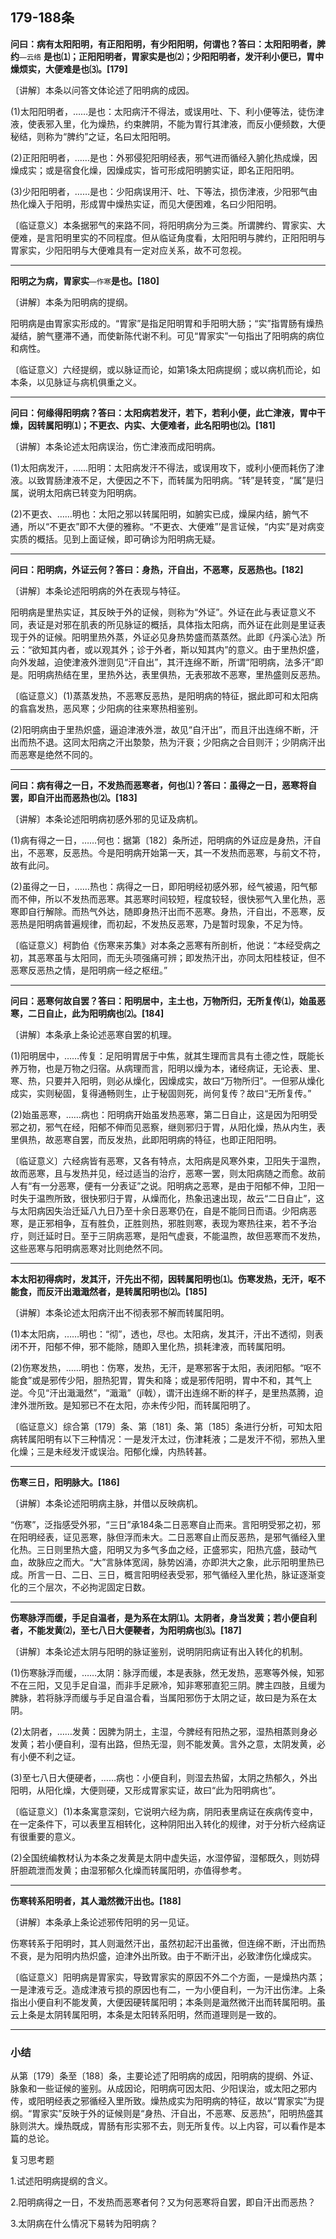 ## 179-188条

**问曰：病有太阳阳明，有正阳阳明，有少阳阳明，何谓也？答曰：太阳阳明者，脾约**<small>—云络</small>  **是也⑴；正阳阳明者，胃家实是也⑵；少阳阳明者，发汗利小便已，胃中燥烦实，大便难是也⑶。[179]**

〔讲解〕本条以问答文体论述了阳明病的成因。

(1)太阳阳明者，……是也：太阳病汗不得法，或误用吐、下、利小便等法，徒伤津液，使表邪入里，化为燥热，约束脾阴，不能为胃行其津液，而反小便频数，大便秘结，则称为“脾约”之证，名曰太阳阳明。

(2)正阳阳明者，……是也：外邪侵犯阳明经表，邪气进而循经入腑化热成燥，因燥成实；或是宿食化燥，因燥成实，皆可形成阳明腑实证，即名正阳阳明。

(3)少阳阳明者，……是也：少阳病误用汗、吐、下等法，损伤津液，少阳邪气由热化燥入于阳明，形成胃中燥热实证，而见大便困难，名曰少阳阳明。

〔临证意义〕本条据邪气的来路不同，将阳明病分为三类。所谓脾约、胃家实、大便难，是言阳明里实的不同程度。但从临证角度看，太阳阳明与脾约，正阳阳明与胃家实，少阳阳明与大便难具有一定对应关系，故不可忽视。

------

**阳明之为病，胃家实**<small>—作寒</small>**是也。[180]**

〔讲解〕本条为阳明病的提纲。

阳明病是由胃家实形成的。“胃家”是指足阳明胃和手阳明大肠；“实”指胃肠有燥热凝结，腑气壅滞不通，而使新陈代谢不利。可见“胃家实”一句指出了阳明病的病位和病性。

〔临证意义〕六经提纲，或以脉证而论，如第1条太阳病提纲；或以病机而论，如本条，以见脉证与病机俱重之义。

------

**问曰：何缘得阳明病？答曰：太阳病若发汗，若下，若利小便，此亡津液，胃中干燥，因转属阳明⑴；不更衣、内实、大便难者，此名阳明也⑵。[181]**

〔讲解〕本条论述太阳病误治，伤亡津液而成阳明病。

(1)太阳病发汗，……阳明：太阳病发汗不得法，或误用攻下，或利小便而耗伤了津液。以致胃肠津液不足，大便因之不下，而转属为阳明病。“转”是转变，“属”是归属，说明太阳病已转变为阳明病。

(2)不更衣、……明也：太阳之邪以转属阳明，如腑实已成，燥屎内结，腑气不通，所以“不更衣”即不大便的雅称。“不更衣、大便难”’是言证候，“内实”是对病变实质的概括。见到上面证候，即可确诊为阳明病无疑。

------

**问曰：阳明病，外证云何？答曰：身热，汗自出，不恶寒，反恶热也。[182]**

〔讲解〕本条论述阳明病的外在表现与特征。

阳明病是里热实证，其反映于外的证候，则称为“外证”。外证在此与表证意义不同，表证是对邪在肌表的所见脉证的概括，具体指太阳病，而外证在此则是里证表现于外的证候。阳明里热外蒸，外证必见身热势盛而蒸蒸然。此即《丹溪心法》所云：“欲知其内者，或以观其外；诊于外者，斯以知其内”的意义。由于里热炽盛，向外发越，迫使津液外泄则见“汗自出”，其汗连绵不断，所谓“阳明病，法多汗”即是。阳明病热结在里，里热外达，表里俱热，无表邪故不恶寒，里热盛则反恶热。

〔临证意义〕(1)蒸蒸发热，不恶寒反恶热，是阳明病的特征，据此即可和太阳病的翕翕发热，恶风寒；少阳病的往来寒热相鉴别。

(2)阳明病由于里热炽盛，逼迫津液外泄，故见“自汗出”，而且汗出连绵不断，汗出而热不退。这同太阳病之汗出漐漐，热为汗衰；少阳病之合目则汗；少阴病汗出而恶寒是绝然不同的。

------

**问曰：病有得之一日，不发热而恶寒者，何也⑴？答曰：虽得之一日，恶寒将自罢，即自汗出而恶热也⑵。[183]**

〔讲解〕本条论述阳明病初感外邪的见证及病机。

(1)病有得之一日，……何也：据第〔182〕条所述，阳明病的外证应是身热，汗自出，不恶寒，反恶热。今是阳明病开始第一天，其一不发热而恶寒，与前文不符，故有此问。

(2)虽得之一日，……热也：病得之一日，即阳明经初感外邪，经气被遏，阳气郁而不伸，所以不发热而恶寒。其恶寒时间较短，程度较轻，很快邪气入里化热，恶寒即自行解除。而热气外达，随即身热汗出而不恶寒。身热，汗自出，不恶寒，反恶热是阳明病普遍规律，而初起，不发热反恶寒，乃是暂时现象，不足为恃。

〔临证意义〕柯韵伯《伤寒来苏集》对本条之恶寒有所剖析，他说：“本经受病之初，其恶寒虽与太阳同，而无头项强痛可辨；即发热汗出，亦同太阳桂枝证，但不恶寒反恶热之情，是阳明病一经之枢纽。”

------

**问曰：恶寒何故自罢？答曰：阳明居中，主土也，万物所归，无所复传⑴，始虽恶寒，二日自止，此为阳明病也⑵。[184]**

〔讲解〕本条承上条论述恶寒自罢的机理。

(1)阳明居中，……传复：足阳明胃居于中焦，就其生理而言具有土德之性，既能长养万物，也是万物之归宿。从病理而言，阳明以燥为本，诸经病证，无论表、里、寒、热，只要并入阳明，则必从燥化，因燥成实，故曰“万物所归”。一但邪从燥化成实，实则秘固，复得通畅则生，止于秘固则死，尚何复传？故曰“无所复传。”

(2)始虽恶寒，……病也：阳明病开始虽发热恶寒，第二日自止，这是因为阳明受邪之初，邪气在经，阳郁不伸而见恶察，继则邪归于胃，从阳化燥，热从内生，表里俱热，故恶寒自罢，而反发热，此即阳明病的特征，也即正阳阳明。

〔临证意义〕六经病皆有恶寒，又各有特点，太阳病是风寒外束，卫阳失于温煦，故而恶寒，且与发热并见，经过适当的治疗，恶寒一罢，则太阳病随之而愈。故前人有“有一分恶寒，便有一分表证”之说。阳明病之恶寒，是由于阳郁不伸，卫阳一时失于温煦所致，很快邪归于胃，从燥而化，热象迅速出现，故云“二日自止”，这与太阳病因失治迁延八九日乃至十余日恶寒仍在，自是不能同日而语。少阳病恶寒，是正邪相争，互有胜负，正胜则热，邪胜则寒，表现为寒热往来，若不予治疗，则迁延时日。至于三阴病恶寒，是阳气虚衰，不能温煦，故但恶寒而不发热，这些恶寒与阳明病恶寒对比则绝然不同。

------

**本太阳初得病时，发其汗，汗先出不彻，因转属阳明也⑴。伤寒发热，无汗，呕不能食，而反汗出濈濈然者，是转属阳明也⑵。[185]**

〔讲解〕本条论述太阳病汗出不彻表邪不解而转属阳明。

(1)本太阳病，……明也：“彻”，透也，尽也。太阳病，发其汗，汗出不透彻，则表闭不开，阳郁不伸，邪不能除，随即入里化热，损耗津液，而转属阳明。

(2)伤寒发热，……明也：伤寒，发热，无汗，是寒邪客于太阳，表闭阳郁。“呕不能食”或是邪传少阳，胆热犯胃，胃失和降；或是邪传阳明，胃中不和，其气上逆。今见“汗出濈濈然”，“濈濈”（jǐ戟），谓汗出连绵不断的样子，是里热蒸腾，迫津外泄所致。是知邪已不在太阳，亦未传少阳，而转属阳明了。

〔临证意义〕综合第〔179〕条、第〔181〕条、第〔185〕条进行分析，可知太阳病转属阳明有以下三种情况：一是发汗太过，伤津耗液；二是发汗不彻，邪热入里化燥；三是未经发汗或误治。阳郁化燥，内热转甚。

------

**伤寒三日，阳明脉大。[186]**

〔讲解〕本条论述阳明病主脉，并借以反映病机。

“伤寒”，泛指感受外邪，“三日”承184条二日恶寒自止而来。言阳明受邪之初，邪在阳明经表，证见恶寒，脉但浮而未大。二日恶寒自止而反恶热，是邪气循经入里化热。三日则里热大盛，阳明又为多气多血之经，正盛邪实，阳热亢盛，鼓动气血，故脉应之而大。“大”言脉体宽阔，脉势凶涌，亦即洪大之象，此示阳明里热已成。所言一日、二日、三日，概言阳明经表受邪，邪气循经入里化热，脉证逐渐变化的三个层次，不必拘泥固定日数。

------

**伤寒脉浮而缓，手足自温者，是为系在太阴⑴。太阴者，身当发黄；若小便自利者，不能发黄⑵，至七八日大便鞕者，为阳明病也⑶。[187]**

〔讲解〕本条论述太阴与阳明的脉证鉴别，说明阴阳病证有出入转化的机制。

(1)伤寒脉浮而缓，……太阴：脉浮而缓，本是表脉，然无发热，恶寒等外候，知邪不在三阳，又见手足自温，而非手足厥冷，知非寒邪直犯三阴。脾主四肢，且缓为脾脉，若将脉浮而缓与手足自温合看，当属阳邪伤于太阴之证，故曰是为系在太阴。

(2)太阴者，……发黄：因脾为阴土，主湿，今脾经有阳热之邪，湿热相蒸则身必发黄；若小便自利，湿有出路，但热无湿，则不能发黄。言外之意，太阴发黄，必有小便不利之证。

(3)至七八日大便硬者，……病也：小便自利，则湿去热留，太阴之热郁久，外出阳明，从阳化燥，大便则硬，又形成胃家实证，故曰“此为阳明病也”。

〔临证意义〕(1)本条寓意深刻，它说明六经为病，阴阳表里病证在疾病传变中，在一定条件下，可以表里互相转化，这种阴阳出入转化的规律，对于分析六经病证有很重要的意义。

(2)全国统编教材认为本条之发黄是太阴中虚失运，水湿停留，湿郁既久，则妨碍肝胆疏泄而发黄；由湿邪郁久化燥而转属阳明，亦值得参考。

------

**伤寒转系阳明者，其人濈然微汗出也。[188]**

〔讲解〕本条承上条论述邪传阳明的另一见证。

伤寒转系于阳明时，其人则濈然汗出，虽然初起汗出虽微，但连绵不断，汗出而热不衰，是为阳明内热炽盛，迫津外出所致。由于不断汗出，必致津伤化燥成实。

〔临证意义〕阳明病是胃家实，导致胃家实的原因不外二个方面，一是燥热内蒸；一是津液亏乏。造成津液亏损的原因也有二，一为小便自利，一为汗出伤津。上条指出小便自利不能发黄，大便因硬转属阳明；本条则是濈然微汗出而转属阳明。虽云上条是太阴转属阳明，本条是太阳转系阳明，然而道理则是一致的。

------

### **小结**

从第〔179〕条至〔188〕条，主要论述了阳明病的成因，阳明病的提纲、外证、脉象和一些证候的鉴别。从成因论，阳明病可因太阳、少阳误治，或太阳之邪内传，或阳明经表之邪循经入里所致。燥热成实为阳明病的特征，故以“胃家实”为提纲。“胃家实”反映于外的证候则是“身热、汗自出，不恶寒、反恶热”，阳明热盛其脉则洪大。燥热既成，胃肠有形实邪不去，则无所复传。以上内容，可以看作是本篇的总论。

复习思考题

1.试述阳明病提纲的含义。

2.阳明病得之一日，不发热而恶寒者何？又为何恶寒将自罢，即自汗出而恶热？

3.太阴病在什么情况下易转为阳明病？

